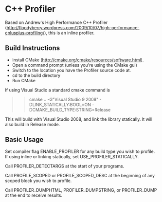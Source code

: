 # C++ Profiler

Based on Andrew's High Performance C++ Profiler (http://floodyberry.wordpress.com/2009/10/07/high-performance-cplusplus-profiling/), this is an inline profiler.

## Build Instructions
 * Install CMake (http://cmake.org/cmake/resources/software.html). 
 * Open a command prompt (unless you're using the CMake gui)
 * Switch to the location you have the Profiler source code at.
 * cd to the build directory
 * Run CMake

If using Visual Studio a standard cmake command is 
>> cmake .. -G"Visual Studio 9 2008" -DLINK_STATICALLY:BOOL=ON -DCMAKE_BUILD_TYPE:STRING=Release

This will build with Visual Studio 2008, and link the library statically. It will also build in Release mode.

## Basic Usage
Set compiler flag ENABLE_PROFILER for any build type you wish to profile. If using inline or linking statically, set USE_PROFILER_STATICALLY.

Call PROFILER_DETECTARGS at the start of your programs.

Call PROFILE_SCOPED or PROFILE_SCOPED_DESC at the beginning of any scoped block you wish to profile.

Call PROFILER_DUMPHTML, PROFILER_DUMPSTRING, or PROFILER_DUMP at the end to receive results.

